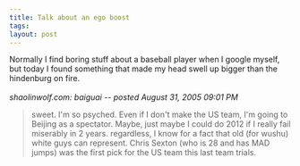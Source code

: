 ```yaml
---
title: Talk about an ego boost
tags: 
layout: post
---
```

Normally I find boring stuff about a baseball player when I google myself, but today I found something that made my head swell up bigger than the hindenburg on fire.<br /><br /><span style="font-style:italic;">shaolinwolf.com: baiguai -- posted August 31, 2005 09:01 PM </span><br /><blockquote>sweet. I'm so psyched. Even if I don't make the US team, I'm going to Beijing as a spectator. Maybe, just maybe I could do 2012 if I really fail miserably in 2 years. regardless, I know for a fact that old (for wushu) white guys can represent. Chris Sexton (who is 28 and has MAD jumps) was the first pick for the US team this last team trials.</blockquote>
